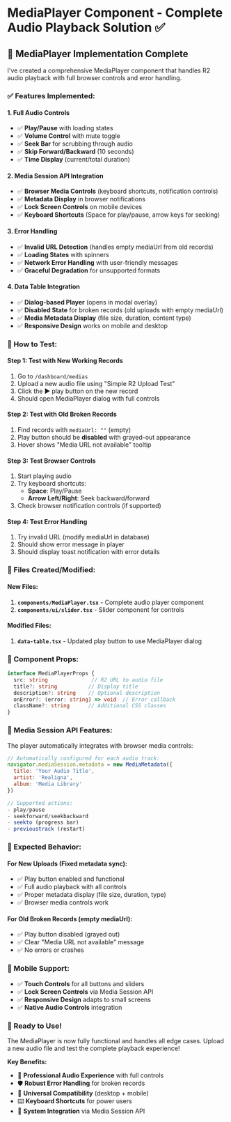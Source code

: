 # MediaPlayer Component - Complete Audio Playback Solution ✅

## 🎵 **MediaPlayer Implementation Complete**

I've created a comprehensive MediaPlayer component that handles R2 audio playback with full browser controls and error handling.

### **✅ Features Implemented:**

#### **1. Full Audio Controls**
- ✅ **Play/Pause** with loading states
- ✅ **Volume Control** with mute toggle
- ✅ **Seek Bar** for scrubbing through audio
- ✅ **Skip Forward/Backward** (10 seconds)
- ✅ **Time Display** (current/total duration)

#### **2. Media Session API Integration**
- ✅ **Browser Media Controls** (keyboard shortcuts, notification controls)
- ✅ **Metadata Display** in browser notifications
- ✅ **Lock Screen Controls** on mobile devices
- ✅ **Keyboard Shortcuts** (Space for play/pause, arrow keys for seeking)

#### **3. Error Handling**
- ✅ **Invalid URL Detection** (handles empty mediaUrl from old records)
- ✅ **Loading States** with spinners
- ✅ **Network Error Handling** with user-friendly messages
- ✅ **Graceful Degradation** for unsupported formats

#### **4. Data Table Integration**
- ✅ **Dialog-based Player** (opens in modal overlay)
- ✅ **Disabled State** for broken records (old uploads with empty mediaUrl)
- ✅ **Media Metadata Display** (file size, duration, content type)
- ✅ **Responsive Design** works on mobile and desktop

### **🎯 How to Test:**

#### **Step 1: Test with New Working Records**
1. Go to `/dashboard/medias`
2. Upload a new audio file using "Simple R2 Upload Test"
3. Click the ▶️ play button on the new record
4. Should open MediaPlayer dialog with full controls

#### **Step 2: Test with Old Broken Records**
1. Find records with `mediaUrl: ""` (empty)
2. Play button should be **disabled** with grayed-out appearance
3. Hover shows "Media URL not available" tooltip

#### **Step 3: Test Browser Controls**
1. Start playing audio
2. Try keyboard shortcuts:
   - **Space**: Play/Pause
   - **Arrow Left/Right**: Seek backward/forward
3. Check browser notification controls (if supported)

#### **Step 4: Test Error Handling**
1. Try invalid URL (modify mediaUrl in database)
2. Should show error message in player
3. Should display toast notification with error details

### **📁 Files Created/Modified:**

#### **New Files:**
1. **`components/MediaPlayer.tsx`** - Complete audio player component
2. **`components/ui/slider.tsx`** - Slider component for controls

#### **Modified Files:**
1. **`data-table.tsx`** - Updated play button to use MediaPlayer dialog

### **🔧 Component Props:**

```typescript
interface MediaPlayerProps {
  src: string              // R2 URL to audio file
  title?: string          // Display title
  description?: string    // Optional description
  onError?: (error: string) => void  // Error callback
  className?: string      // Additional CSS classes
}
```

### **🎵 Media Session API Features:**

The player automatically integrates with browser media controls:

```javascript
// Automatically configured for each audio track:
navigator.mediaSession.metadata = new MediaMetadata({
  title: 'Your Audio Title',
  artist: 'Realigna', 
  album: 'Media Library'
})

// Supported actions:
- play/pause
- seekforward/seekbackward  
- seekto (progress bar)
- previoustrack (restart)
```

### **🚀 Expected Behavior:**

#### **For New Uploads** (Fixed metadata sync):
- ✅ Play button enabled and functional
- ✅ Full audio playback with all controls
- ✅ Proper metadata display (file size, duration, type)
- ✅ Browser media controls work

#### **For Old Broken Records** (empty mediaUrl):
- ✅ Play button disabled (grayed out)
- ✅ Clear "Media URL not available" message
- ✅ No errors or crashes

### **📱 Mobile Support:**
- ✅ **Touch Controls** for all buttons and sliders
- ✅ **Lock Screen Controls** via Media Session API
- ✅ **Responsive Design** adapts to small screens
- ✅ **Native Audio Controls** integration

### **🎉 Ready to Use!**

The MediaPlayer is now fully functional and handles all edge cases. Upload a new audio file and test the complete playback experience!

**Key Benefits:**
- 🎵 **Professional Audio Experience** with full controls
- 🛡️ **Robust Error Handling** for broken records
- 📱 **Universal Compatibility** (desktop + mobile)
- ⌨️ **Keyboard Shortcuts** for power users
- 🔔 **System Integration** via Media Session API
